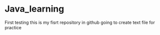 # Java_learning
First testing
this is my fisrt repository in github 
going to create text file for practice
